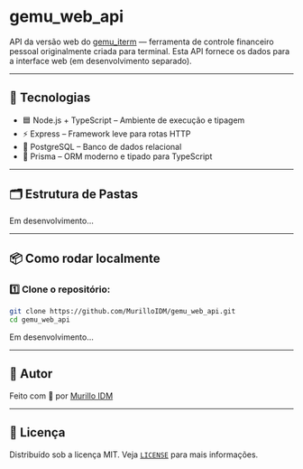 # gemu_web_api

API da versão web do [gemu_iterm](https://github.com/MurilloIDM/gemu_iterm) — ferramenta de controle financeiro pessoal originalmente criada para terminal. Esta API fornece os dados para a interface web (em desenvolvimento separado).

---

## 🚀 Tecnologias

- 🟦 Node.js + TypeScript – Ambiente de execução e tipagem
- ⚡ Express – Framework leve para rotas HTTP
- 🐘 PostgreSQL – Banco de dados relacional
- 🧬 Prisma – ORM moderno e tipado para TypeScript

---

## 🗂️ Estrutura de Pastas

Em desenvolvimento...

---

## 📦 Como rodar localmente

### 1️⃣ Clone o repositório:

```bash
git clone https://github.com/MurilloIDM/gemu_web_api.git
cd gemu_web_api
```

Em desenvolvimento...

---

## 🧠 Autor

Feito com 💙 por [Murillo IDM](https://github.com/MurilloIDM)

---

## 📜 Licença

Distribuído sob a licença MIT. Veja [`LICENSE`](LICENSE) para mais informações.
